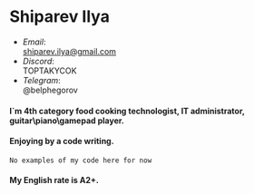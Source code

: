 # Shiparev Ilya

- *Email*: <br> shiparev.ilya@gmail.com
- *Discord*: <br> TOPTAKYCOK 
- *Telegram*: <br> @belphegorov
 
#### I`m 4th category food cooking technologist, IT administrator, guitar\piano\gamepad player.
#### Enjoying by a code writing.

`No examples of my code here for now` 



#### My English rate is **A2+**.
